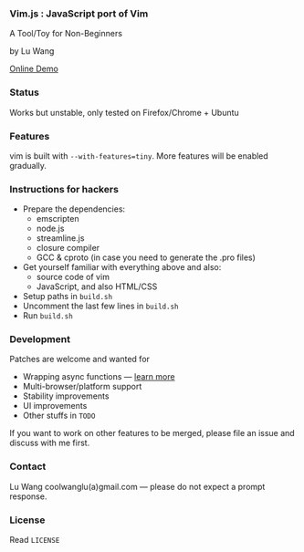 ### Vim.js : JavaScript port of Vim

A Tool/Toy for Non-Beginners

by Lu Wang

[Online Demo](http://coolwanglu.github.io/vim.js/web/vim.html)

### Status

Works but unstable, only tested on Firefox/Chrome + Ubuntu

### Features

vim is built with `--with-features=tiny`. More features will be enabled gradually.

### Instructions for hackers

- Prepare the dependencies:
  - emscripten
  - node.js
  - streamline.js
  - closure compiler
  - GCC & cproto (in case you need to generate the .pro files)
- Get yourself familiar with everything above and also:
  - source code of vim
  - JavaScript, and also HTML/CSS
- Setup paths in `build.sh`
- Uncomment the last few lines in `build.sh`
- Run `build.sh`

### Development

Patches are welcome and wanted for
- Wrapping async functions &mdash; [learn more](https://github.com/coolwanglu/vim.js/wiki/Sync-to-Async-Transformation)
- Multi-browser/platform support
- Stability improvements
- UI improvements
- Other stuffs in `TODO`

If you want to work on other features to be merged, please file an issue and discuss with me first.

### Contact

Lu Wang coolwanglu(a)gmail.com &mdash; please do not expect a prompt response.

### License
Read `LICENSE`



